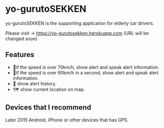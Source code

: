 # yo-gurutoSEKKEN

yo-gurutoSEKKEN is the supporting application for elderly car drivers.

Please visit → https://yo-gurutosekken.herokuapp.com (URL will be changed soon)

## Features 
* 🚨if the speed is over 70km/h, show alert and speak alert information. 
* 🚨if the speed is over 60km/h in a second, show alert and speak alert information.
* 📝 show alert history.
* 🗺 show current location on map.

## Devices that I recommend 

Later 2015 Android, iPhone or other devices that has GPS.
